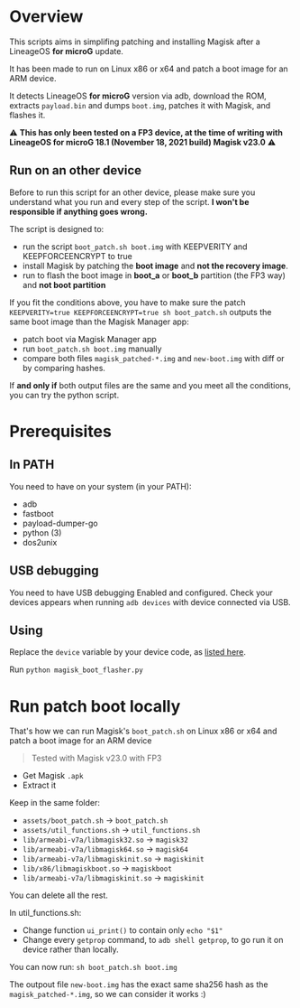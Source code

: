 # Overview

This scripts aims in simplifing patching and installing Magisk after a LineageOS **for microG** update.

It has been made to run on Linux x86 or x64 and patch a boot image for an ARM device.

It detects LineageOS **for microG** version via adb, download the ROM, extracts `payload.bin` and dumps `boot.img`, patches it with Magisk, and flashes it.

:warning: **This has only been tested on a FP3 device, at the time of writing with LineageOS for microG 18.1 (November 18, 2021 build) Magisk v23.0** :warning:

## Run on an other device

Before to run this script for an other device, please make sure you understand what you run and every step of the script.
**I won't be responsible if anything goes wrong.**

The script is designed to:
 * run the script `boot_patch.sh boot.img` with KEEPVERITY and KEEPFORCEENCRYPT to true
 * install Magisk by patching the **boot image** and **not the recovery image**.
 * run to flash the boot image in **boot_a** or **boot_b** partition (the FP3 way) and **not boot partition**


If you fit the conditions above, you have to make sure the patch `KEEPVERITY=true KEEPFORCEENCRYPT=true sh boot_patch.sh` outputs the same boot image than the Magisk Manager app:
 * patch boot via Magisk Manager app
 * run `boot_patch.sh boot.img` manually
 * compare both files `magisk_patched-*.img` and `new-boot.img` with diff or by comparing hashes.

 If **and only if** both output files are the same and you meet all the conditions, you can try the python script.

# Prerequisites

## In PATH

You need to have on your system (in your PATH):
 * adb
 * fastboot
 * payload-dumper-go
 * python (3)
 * dos2unix


## USB debugging

You need to have USB debugging Enabled and configured.
Check your devices appears when running `adb devices` with device connected via USB.

## Using

Replace the `device` variable by your device code, as [listed here](https://download.lineage.microg.org/).

Run `python magisk_boot_flasher.py`


# Run patch boot locally

That's how we can run Magisk's `boot_patch.sh` on Linux x86 or x64 and patch a boot image for an ARM device

> Tested with Magisk v23.0 with FP3

* Get Magisk `.apk`
* Extract it

Keep in the same folder:
* `assets/boot_patch.sh` -> `boot_patch.sh`
* `assets/util_functions.sh` -> `util_functions.sh`
* `lib/armeabi-v7a/libmagisk32.so` -> `magisk32`
* `lib/armeabi-v7a/libmagisk64.so` -> `magisk64`
* `lib/armeabi-v7a/libmagiskinit.so` -> `magiskinit`
* `lib/x86/libmagiskboot.so` -> `magiskboot`
* `lib/armeabi-v7a/libmagiskinit.so` -> `magiskinit`

You can delete all the rest.

In util_functions.sh:
* Change function `ui_print()` to contain only `echo "$1"`
* Change every `getprop` command, to `adb shell getprop`, to go run it on device rather than locally.

You can now run:
`sh boot_patch.sh boot.img`

The outpout file `new-boot.img` has the exact same sha256 hash as the `magisk_patched-*.img`, so we can consider it works :)

